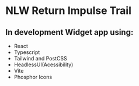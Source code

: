 # NLW Return Impulse Trail

## In development Widget app using: 
  - React
  - Typescript
  - Tailwind and PostCSS
  - HeadlessUI(Acessibility)
  - Vite
  - Phosphor Icons
 
